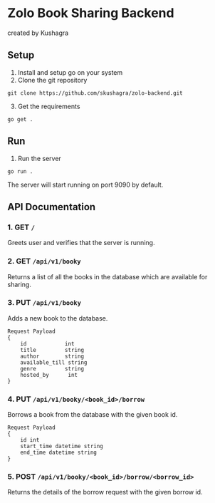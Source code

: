 # Zolo Book Sharing Backend
created by Kushagra

## Setup
1. Install and setup go on your system
2. Clone the git repository 
```
git clone https://github.com/skushagra/zolo-backend.git
```
3. Get the requirements 
```
go get .
```

## Run
1. Run the server
```
go run .
```

The server will start running on port 9090 by default.

## API Documentation

### 1. GET `/`
Greets user and verifies that the server is running.

### 2. GET `/api/v1/booky`
Returns a list of all the books in the database which are available for sharing.

### 3. PUT `/api/v1/booky`
Adds a new book to the database.
```
Request Payload 
{
	id            int
	title         string
	author        string
	available_till string
	genre         string
	hosted_by      int
}
```

### 4. PUT `/api/v1/booky/<book_id>/borrow`
Borrows a book from the database with the given book id.
```
Request Payload 
{
    id int
    start_time datetime string 
    end_time datetime string
}
```

### 5. POST `/api/v1/booky/<book_id>/borrow/<borrow_id>`
Returns the details of the borrow request with the given borrow id.
